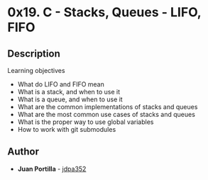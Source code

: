 # 0x19. C - Stacks, Queues - LIFO, FIFO

## Description

Learning objectives
* What do LIFO and FIFO mean
* What is a stack, and when to use it
* What is a queue, and when to use it
* What are the common implementations of stacks and queues
* What are the most common use cases of stacks and queues
* What is the proper way to use global variables
* How to work with git submodules

## Author
* **Juan Portilla** - [jdpa352](https://github.com/Jdpa357)